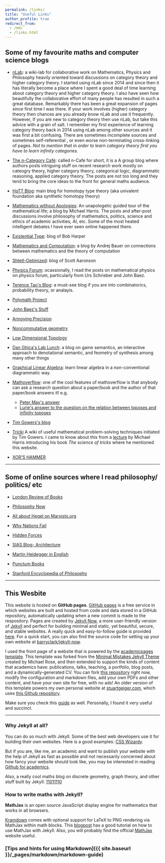 ```yaml
---
permalink: /links/
title: "Useful Links"
author_profile: true
redirect_from: 
  - /md/
  - /links.html
---
```



## Some of my favourite maths and computer science blogs

* [nLab](https://ncatlab.org/nlab/show/HomePage):
 a wiki-lab for collaborative work on Mathematics, Physics and Philosophy heavily oriented toward discussions on category theory
and higher category theory. I started using nLab since 2014 and since then it has literally become a place where I spent a good deal of time learning about category theory and higher category theory. I also have seen how beautifully the collaborative effort of many people has resulted in such a great database. Remarkably there has been a great expansion of pages since first time I was there. If your work involves (higher) category theory then chances are you already know nLab and use it frequently. However, If you are new to category theory then use nLab, but take this advice with a grain of salt. I remember my first experience of learning category theory back in 2014 using nLab among other sources and it was first a bit confusing. There are sometimes incomplete sources and sometimes self-referential , or even worse non-terminating cross-linking of pages. _Not to mention that in order to learn category theory first you have to learn infinity categories._    

* [The n-Category Café](https://golem.ph.utexas.edu/category/):
 called n-Cafe for short, it is a A group blog where authors posts intriguing stuff on recent research work mostly on cateogry theory, higher category theory, categorical logic, diagrammatic reasoning, applied category theory. The posts are not too long and they tend to bring the core ideas to the front for general maths audience. 
 
* [HoTT Blog](https://homotopytypetheory.org/blog/):
  main blog for homotopy type theory (aka univalent foundation aka synthetic homotopy theory)
  
* [Mathematics without Apologies](https://mathematicswithoutapologies.wordpress.com/):
  An unapologetic guided tour of the mathematical life; a blog by Michael Harris. The posts and after-post discussions involve philosophy of mathematics, politics, science and ethics of academic activities, AI, etc. Some of the most heated intelligent debates I have ever seen online happened there.   

* [Existential Type](https://existentialtype.wordpress.com/): 
 blog of Bob Harper
  
* [Mathematics and Computation](http://math.andrej.com): 
 a blog by Andrej Bauer on connections between mathematics and the theory of computation 

* [Shtetl-Optimized](https://www.scottaaronson.com/blog/):
  blog of Scott Aaronson
  
* [Physics Forum](https://www.physicsforums.com/insights/a-first-idea-of-quantum-field-theory/):
 ocassionally, I read the posts on mathematical physics on physics forum, particularly from Urs Schrieber and John Baez.  
 
* [Terence Tao's Blog](https://terrytao.wordpress.com/):
 a must-see blog if you are into combinatorics, probability theory, or analayis. 

* [Polymath Project](http://michaelnielsen.org/polymath1/index.php?title=Main_Page)

* [John Baez's Stuff](http://math.ucr.edu/home/baez/)

* [Annoying Precision](https://qchu.wordpress.com/)

* [Noncommutative geometry](http://noncommutativegeometry.blogspot.co.uk/)

* [Low Dimensional Topology](https://ldtopology.wordpress.com/about/)

* [Dan Ghica's Lab Lunch](http://researchblogs.cs.bham.ac.uk/thelablunch/):
  a blog on game semantics, an interactive approach to denotational semantic, and feometry of synthesis among many other things

* [Graphical Linear Algebra](https://graphicallinearalgebra.net/about/): 
  learn linear algebra in a non-conventional diagrammatic way. 

* [Mathoverflow](https://mathoverflow.net/search?q=topos):
 one of the cool features of mathoverflow is that anybody can ask a research question about a paper/book and the author of that paper/book answers it!
e.g. 
  * [Peter May's answer](https://mathoverflow.net/questions/204167/why-should-have-peter-may-worked-with-cgwh-instead-of-cgh-in-the-geometry-of-it) 
  * [Lurie's answer to the question on the relation between toposes and infinity toposes](https://mathoverflow.net/questions/92454/relation-between-topos-and-infty-topos)


* [Tim Gowers's blog](https://gowers.wordpress.com/) 

* [Tricki](http://www.tricki.org/)
 A wiki of useful mathematical problem-solving techniques initiated by Tim Gowers.
 I came to know about this from a [lecture](https://www.youtube.com/watch?v=3n-3ZVfZfEU) by Michael Harris introducing his book _The science of tricks_ where he mentioned this website.

* [XOR’S HAMMER](https://xorshammer.com/)


-----------------------------------------------------------------------------------------------
## Some of online sources where I read philosophy/ politics/ etc


* [London Review of Books](https://www.lrb.co.uk/)

* [Philosophy Now](https://philosophynow.org/)

* [All about Hegel on Marxists.org](https://www.marxists.org/reference/archive/hegel/index.htm)

* [Why Nations Fail](http://whynationsfail.com/)

* [Hidden Forces](https://www.hiddenforcespod.com/)

* [SIAS Blog- Architecture](http://blog.sias.gr/)

* [Martin Heidegger in English](http://www.beyng.com/)

* [Punctum Books](https://punctumbooks.com/blog/here-be-monsters-a-punctum-publishing-primer/)

* [Stanford Encyclopedia of Philosophy](https://plato.stanford.edu)



------------------------------------------------------------------------------------------------
## This Wesbite


This website is hosted on **GitHub pages**. [GitHub pages](https://pages.github.com) is a free service in which websites are built and hosted from code and data stored in a GitHub repository, automatically updating when a new commit is made to the respository. Pages are created by [Jekyll Now](http://www.jekyllnow.com/), a more user-friendly version of [Jekyll](https://jekyllrb.com/) and perfect for building minimal and static, yet beautiful, secure, and stable websites. A really quick and easy-to-follow guide is provided [here](https://www.smashingmagazine.com/2014/08/build-blog-jekyll-github-pages/). For a quick start, you can also find the source code for setting up your own website at [barryclark/jekyll-now](https://github.com/barryclark/jekyll-now).  

I used the front page of a website that is powered by the [academicpages template](https://github.com/academicpages/academicpages.github.io). This template was forked from the [Minimal Mistakes Jekyll Theme](https://mmistakes.github.io/minimal-mistakes/) created by Michael Rose, and then extended to support the kinds of content that academics have: publications, talks, teaching, a portfolio, blog posts, and a dynamically-generated CV. You can fork [this repository](https://github.com/academicpages/academicpages.github.io) right now, modify the configuration and markdown files, add your own PDFs and other content, and have your own site for free, with no ads! An older version of this template powers my own personal website at [stuartgeiger.com](http://stuartgeiger.com), which uses [this Github repository](https://github.com/staeiou/staeiou.github.io).


Make sure you check this [guide](http://jmcglone.com/guides/github-pages/) as well. Personally, I found it very useful and succinct. 


-------------------------
### Why Jekyll at all? 

You can do so much with Jekyll. Some of the best web developers use it for building their own websites. Here is a good examples:
[CSS Wizardy](https://csswizardry.com/about/).

But if you are, like me, an academic and want to publish your website with the help of Jekyll as fast as possible and not necessarily concerned about how fancy your website should look like, you may be interested in reading
[Github for academics](http://blogs.lse.ac.uk/impactofsocialsciences/2013/06/04/github-for-academics/).

Also, a really cool maths blog on discrete geometry, graph theory, and other stuff built by Jekyll: [11011110](https://11011110.github.io/blog/)

<!--- Write more here about the knowledge economy and more open ways of sharing knowledge
[Punctum](https://punctumbooks.com/blog/here-be-monsters-a-punctum-publishing-primer/) -->

### How to write maths with Jekyll? 

**MathJax** is an open source JavaScript display engine for mathematics that works in all browsers.

[Kramdown](https://kramdown.gettalong.org/) comes with optional support for LaTeX to PNG rendering via MathJax within math blocks. This [blogpost](http://gastonsanchez.com/visually-enforced/opinion/2014/02/16/Mathjax-with-jekyll/) has a good tutorial on how to use MathJax with Jekyll. Also, you will probably find the official [MathJax](http://docs.mathjax.org/en/latest/start.html) website useful.


### [Tips and hints for using Markdown]({{ site.baseurl }}/_pages/markdown/markdown-guide)

